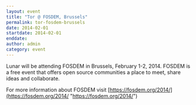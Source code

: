 ```yaml
---
layout: event
title: "Tor @ FOSDEM, Brussels"
permalink: tor-fosdem-brussels
date: 2014-02-01
startdate: 2014-02-01
enddate: 
author: admin
category: event
---
```


Lunar will be attending FOSDEM in Brussels, February 1-2, 2014. FOSDEM is a free event that offers open source communities a place to meet, share ideas and collaborate.

For more information about FOSDEM visit [https://fosdem.org/2014/](https://fosdem.org/2014/ "https://fosdem.org/2014/")

